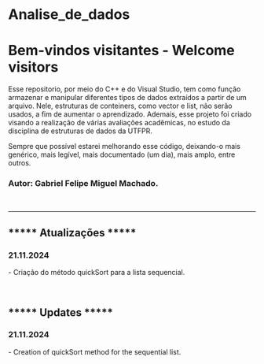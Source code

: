 # Analise_de_dados

<h1> Bem-vindos visitantes - Welcome visitors </h1>

<p>
Esse repositorio, por meio do C++ e do Visual Studio, tem como função armazenar e manipular diferentes tipos de dados extraídos a partir de um arquivo. Nele, estruturas de conteiners, como vector e list, não serão usados, a fim de aumentar o aprendizado.
Ademais, esse projeto foi criado visando a realização de várias avaliações acadêmicas, no estudo da disciplina de estruturas de dados da UTFPR.

Sempre que possível estarei melhorando esse código, deixando-o mais genérico, mais legível, mais documentado (um dia), mais amplo, entre outros.
</p>
<h3> Autor: Gabriel Felipe Miguel Machado. </h3> 
<br>
<hr>
<h2> ***** Atualizações ***** </h2>
<h3> 21.11.2024 </h3>
<p>
  - Criação do método quickSort para a lista sequencial.
</p>
<br>
<h2> ***** Updates ***** </h2>
<h3> 21.11.2024 </h3>
<p>
  - Creation of quickSort method for the sequential list.
</p>
